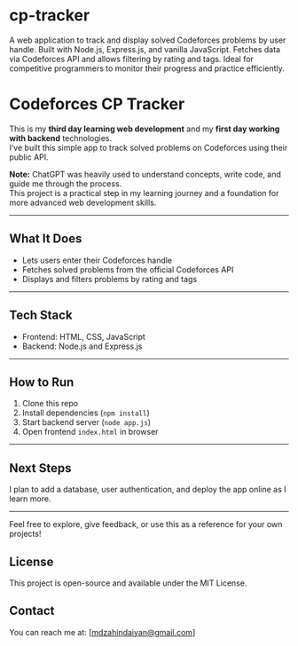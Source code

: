 # cp-tracker
A web application to track and display solved Codeforces problems by user handle. Built with Node.js, Express.js, and vanilla JavaScript. Fetches data via Codeforces API and allows filtering by rating and tags.  Ideal for competitive programmers to monitor their progress and practice efficiently.

# Codeforces CP Tracker

This is my **third day learning web development** and my **first day working with backend** technologies.  
I’ve built this simple app to track solved problems on Codeforces using their public API.

**Note:** ChatGPT was heavily used to understand concepts, write code, and guide me through the process.  
This project is a practical step in my learning journey and a foundation for more advanced web development skills.

---

## What It Does

- Lets users enter their Codeforces handle  
- Fetches solved problems from the official Codeforces API  
- Displays and filters problems by rating and tags

---

## Tech Stack

- Frontend: HTML, CSS, JavaScript  
- Backend: Node.js and Express.js

---

## How to Run

1. Clone this repo  
2. Install dependencies (`npm install`)  
3. Start backend server (`node app.js`)  
4. Open frontend `index.html` in browser

---

## Next Steps

I plan to add a database, user authentication, and deploy the app online as I learn more.

---

Feel free to explore, give feedback, or use this as a reference for your own projects!
## License

This project is open-source and available under the MIT License.

## Contact

You can reach me at: [mdzahindaiyan@gmail.com]  
